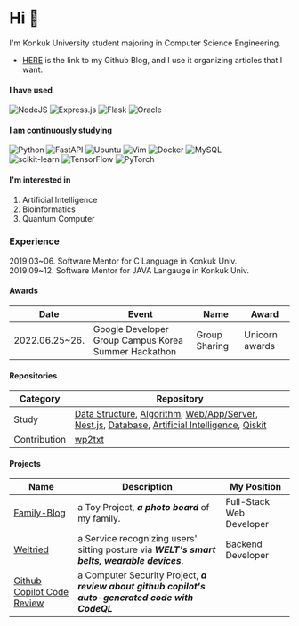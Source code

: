 <!--
### Hi there 👋


**Aaaaiiiiiee/Aaaaiiiiiee** is a ✨ _special_ ✨ repository because its `README.md` (this file) appears on your GitHub profile.

Here are some ideas to get you started:

- 🔭 I’m currently working on ...
- 🌱 I’m currently learning ...
- 👯 I’m looking to collaborate on ...
- 🤔 I’m looking for help with ...
- 💬 Ask me about ...
- 📫 How to reach me: ...
- 😄 Pronouns: ...
- ⚡ Fun fact: ...
-->

# Hi 👋

I'm Konkuk University student majoring in Computer Science Engineering.

* [HERE](https://dev-onejun.github.io/) is the link to my Github Blog, and I use it organizing articles that I want.

#### I have used

![NodeJS](https://img.shields.io/badge/node.js-6DA55F?style=for-the-badge&logo=node.js&logoColor=white)
![Express.js](https://img.shields.io/badge/express.js-%23404d59.svg?style=for-the-badge&logo=express&logoColor=%2361DAFB)
![Flask](https://img.shields.io/badge/flask-%23000.svg?style=for-the-badge&logo=flask&logoColor=white)
![Oracle](https://img.shields.io/badge/Oracle-F80000?style=for-the-badge&logo=oracle&logoColor=white)

#### I am continuously studying

![Python](https://img.shields.io/badge/python-3670A0?style=for-the-badge&logo=python&logoColor=ffdd54)
![FastAPI](https://img.shields.io/badge/FastAPI-005571?style=for-the-badge&logo=fastapi)
![Ubuntu](https://img.shields.io/badge/Ubuntu-E95420?style=for-the-badge&logo=ubuntu&logoColor=white)
![Vim](https://img.shields.io/badge/VIM-%2311AB00.svg?style=for-the-badge&logo=vim&logoColor=white)
![Docker](https://img.shields.io/badge/docker-%230db7ed.svg?style=for-the-badge&logo=docker&logoColor=white)
![MySQL](https://img.shields.io/badge/mysql-%2300f.svg?style=for-the-badge&logo=mysql&logoColor=white)\
![scikit-learn](https://img.shields.io/badge/scikit--learn-%23F7931E.svg?style=for-the-badge&logo=scikit-learn&logoColor=white)
![TensorFlow](https://img.shields.io/badge/TensorFlow-%23FF6F00.svg?style=for-the-badge&logo=TensorFlow&logoColor=white)
![PyTorch](https://img.shields.io/badge/PyTorch-%23EE4C2C.svg?style=for-the-badge&logo=PyTorch&logoColor=white)

#### I'm interested in

1. Artificial Intelligence
2. Bioinformatics
3. Quantum Computer

### Experience

2019.03\~06. Software Mentor for C Language in Konkuk Univ.\
2019.09\~12. Software Mentor for JAVA Langauge in Konkuk Univ.

#### Awards

|Date|Event|Name|Award|
|----|-----|----|-----|
|2022.06.25~26.|Google Developer Group Campus Korea Summer Hackathon|Group Sharing|Unicorn awards|

#### Repositories

|Category|Repository|
|--------|----------|
|Study|[Data Structure](https://github.com/dev-onejun/DataStructure), [Algorithm](https://github.com/dev-onejun/Algorithm-Study), [Web/App/Server](https://github.com/dev-onejun/Self-Study), [Nest.js](https://github.com/dev-onejun/Nest.js-Study/tree/dev-onejun), [Database](https://github.com/dev-onejun/Database), [Artificial Intelligence](https://github.com/dev-onejun/AI-Study), [Qiskit](https://github.com/dev-onejun/qiskit-study)|
|Contribution|[wp2txt](https://github.com/yohasebe/wp2txt)|

<!--[![Repository Card](https://widget.realdeveloper.pro/api/card?user=dev-onejun&repo=wp2txt)](https://github.com/yohasebe/wp2txt)-->

#### Projects

|Name|Description|My Position|
|-----------|--------|------------|
|[Family-Blog](https://github.com/dev-onejun/family-blog)|a Toy Project, ***a photo board*** of my family.|Full-Stack Web Developer|
|[Weltried](https://github.com/dev-onejun/weltried-server)|a Service recognizing users' sitting posture via ***WELT's smart belts, wearable devices***.|Backend Developer|
|[Github Copilot Code Review](https://github.com/dev-onejun/github-copilot-code-review)|a Computer Security Project, ***a review about github copilot's auto-generated code with CodeQL***||
